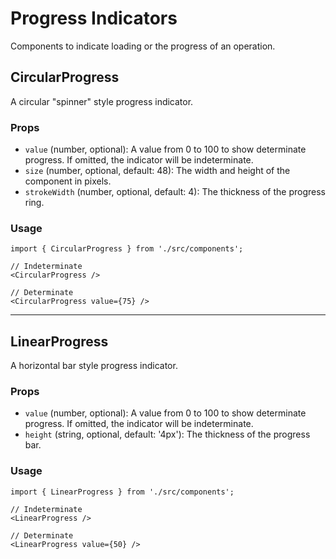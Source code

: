 # Progress Indicators

Components to indicate loading or the progress of an operation.

## CircularProgress

A circular "spinner" style progress indicator.

### Props
*   `value` (number, optional): A value from 0 to 100 to show determinate progress. If omitted, the indicator will be indeterminate.
*   `size` (number, optional, default: 48): The width and height of the component in pixels.
*   `strokeWidth` (number, optional, default: 4): The thickness of the progress ring.

### Usage
```tsx
import { CircularProgress } from './src/components';

// Indeterminate
<CircularProgress />

// Determinate
<CircularProgress value={75} />
```

---

## LinearProgress

A horizontal bar style progress indicator.

### Props
*   `value` (number, optional): A value from 0 to 100 to show determinate progress. If omitted, the indicator will be indeterminate.
*   `height` (string, optional, default: '4px'): The thickness of the progress bar.

### Usage
```tsx
import { LinearProgress } from './src/components';

// Indeterminate
<LinearProgress />

// Determinate
<LinearProgress value={50} />
```
